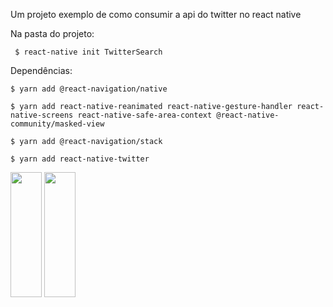 Um projeto exemplo de como consumir a api do twitter no react native

Na pasta do projeto:

     $ react-native init TwitterSearch
     

Dependências: 
  
    $ yarn add @react-navigation/native 

    $ yarn add react-native-reanimated react-native-gesture-handler react-native-screens react-native-safe-area-context @react-native-community/masked-view  

    $ yarn add @react-navigation/stack
    
    $ yarn add react-native-twitter

<img src="https://i.imgur.com/EhFrRWg.png" width="50px" height="200px" >

<img src="https://i.imgur.com/zPSZ3Oy.png" width="50px" height="200px" >

